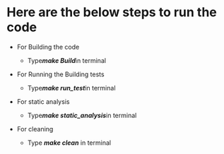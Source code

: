 # Here are the below steps to run the code
 

 * For Building the code
    * Type***make Build***in terminal


 * For Running the Building tests
    * Type***make run_test***in terminal


 * For static analysis
    * Type***make static_analysis***in terminal


 * For cleaning
    * Type ***make clean*** in terminal
